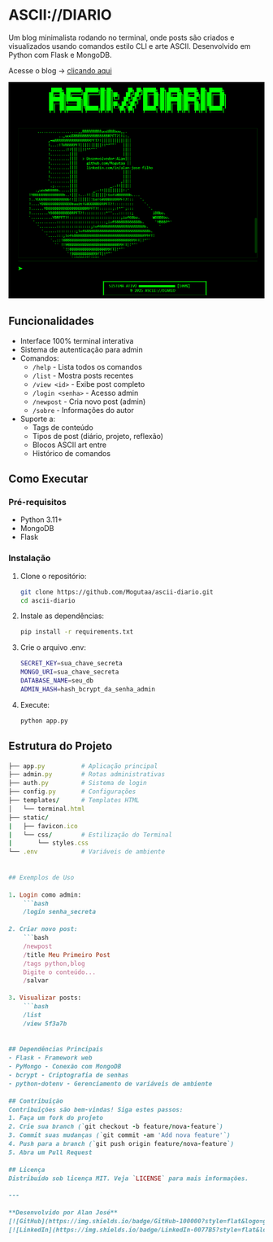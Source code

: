 # ASCII://DIARIO

Um blog minimalista rodando no terminal, onde posts são criados e visualizados usando comandos estilo CLI e arte ASCII. Desenvolvido em Python com Flask e MongoDB.

Acesse o blog -> [clicando aqui](https://asciidiario.onrender.com/)

![ASCII Art Preview](/static/ascii_diario.png)

## Funcionalidades

- Interface 100% terminal interativa
- Sistema de autenticação para admin
- Comandos:
  - `/help` - Lista todos os comandos
  - `/list` - Mostra posts recentes
  - `/view <id>` - Exibe post completo
  - `/login <senha>` - Acesso admin
  - `/newpost` - Cria novo post (admin)
  - `/sobre` - Informações do autor
- Suporte a:
  - Tags de conteúdo
  - Tipos de post (diário, projeto, reflexão)
  - Blocos ASCII art entre ``` ```
  - Histórico de comandos

## Como Executar

### Pré-requisitos
- Python 3.11+
- MongoDB
- Flask

### Instalação
1. Clone o repositório:
    ```bash
    git clone https://github.com/Mogutaa/ascii-diario.git
    cd ascii-diario

2. Instale as dependências:
    ```bash
    pip install -r requirements.txt

3. Crie o arquivo .env:
    ```bash
    SECRET_KEY=sua_chave_secreta
    MONGO_URI=sua_chave_secreta
    DATABASE_NAME=seu_db
    ADMIN_HASH=hash_bcrypt_da_senha_admin

4. Execute:
    ```bash
    python app.py

## Estrutura do Projeto
```ruby
├── app.py          # Aplicação principal
├── admin.py        # Rotas administrativas
├── auth.py         # Sistema de login
├── config.py       # Configurações
├── templates/      # Templates HTML
│   └── terminal.html
├── static/
|   ├── favicon.ico 
|   └── css/        # Estilização do Terminal
|       └── styles.css 
└── .env            # Variáveis de ambiente


## Exemplos de Uso

1. Login como admin:
    ```bash
    /login senha_secreta

2. Criar novo post:
    ```bash
    /newpost
    /title Meu Primeiro Post
    /tags python,blog
    Digite o conteúdo...
    /salvar

3. Visualizar posts:
    ```bash
    /list
    /view 5f3a7b


## Dependências Principais
- Flask - Framework web
- PyMongo - Conexão com MongoDB
- bcrypt - Criptografia de senhas
- python-dotenv - Gerenciamento de variáveis de ambiente

## Contribuição
Contribuições são bem-vindas! Siga estes passos:
1. Faça um fork do projeto
2. Crie sua branch (`git checkout -b feature/nova-feature`)
3. Commit suas mudanças (`git commit -am 'Add nova feature'`)
4. Push para a branch (`git push origin feature/nova-feature`)
5. Abra um Pull Request

## Licença
Distribuído sob licença MIT. Veja `LICENSE` para mais informações.

---

**Desenvolvido por Alan José**  
[![GitHub](https://img.shields.io/badge/GitHub-100000?style=flat&logo=github)](https://github.com/Mogutaa)
[![LinkedIn](https://img.shields.io/badge/LinkedIn-0077B5?style=flat&logo=linkedin)](https://www.linkedin.com/in/alan-jose-filho/)
